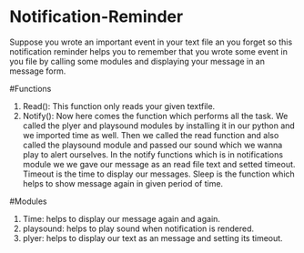 # Notification-Reminder

Suppose you wrote an important event in your text file an you forget so this notification reminder helps you to remember that you wrote some event in you file by calling some modules and displaying your message in an message form.


#Functions
1) Read(): This function only reads your given textfile.
2) Notify(): Now here comes the function which performs all the task. We called the plyer and playsound modules by installing it in our python and we imported time as well. Then we called the read function and also called the playsound module and passed our sound which we wanna play to alert ourselves. In the notify functions which is in notifications module we we gave our message as an read file text and setted timeout. Timeout is the time to display our messages. Sleep is the function which helps to show message again in given period of time.

#Modules
1) Time: helps to display our message again and again.
2) playsound: helps to play sound when notification is rendered.
3) plyer: helps to display our text as an message and setting its timeout.



